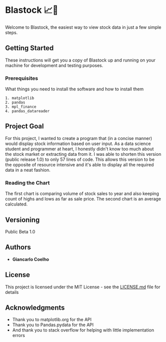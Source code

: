 # Blastock 📈🚀

Welcome to Blastock, the easiest way to view stock data in just a few simple steps.

## Getting Started

These instructions will get you a copy of Blastock up and running on your machine for development and testing purposes.

### Prerequisites

What things you need to install the software and how to install them

```
1. matplotlib
2. pandas
3. mpl_finance
4. pandas_datareader
```

## Project Goal

For this project, I wanted to create a program that (in a concise manner) would display stock information based on user input. As a data science student and programmer at heart, I honestly didn't know too much about the stock market or extracting data from it. I was able to shorten this version (public release 1.0) to only 57 lines of code. This allows this version to be the opposite of resource intensive and it's able to display all the required data in a neat fashion. 

### Reading the Chart

The first chart is comparing volume of stock sales to year and also keeping count of highs and lows as far as sale price. The second chart is an average calculated.

## Versioning

Public Beta 1.0

## Authors

* **Giancarlo Coelho** 

## License

This project is licensed under the MIT License - see the [LICENSE.md](LICENSE.md) file for details

## Acknowledgments

* Thank you to matplotlib.org for the API
* Thank you to Pandas.pydata for the API
* And thank you to stack overflow for helping with little implementation errors
